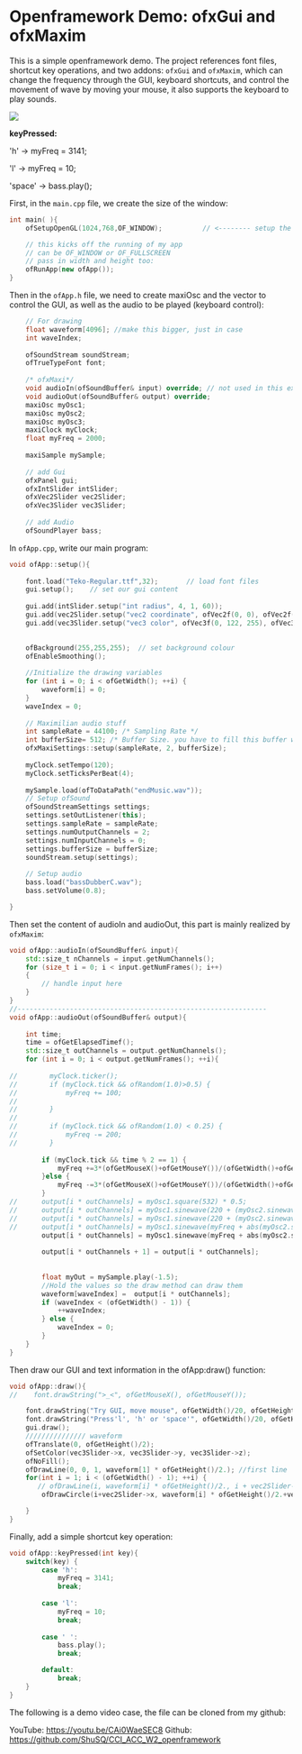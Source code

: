 
# Openframework Demo: ofxGui and ofxMaxim

This is a simple openframework demo. The project references font files, shortcut key operations, and two addons: `ofxGui` and `ofxMaxim`, which can change the frequency through the GUI, keyboard shortcuts, and control the movement of wave by moving your mouse, it also supports the keyboard to play sounds.

![](https://miro.medium.com/max/700/1*2sFuI4yEf7hKqXEYTdGlvA.gif)

**keyPressed:**

'h' -> myFreq = 3141;

'l' -> myFreq = 10;

'space' -> bass.play();



First, in the `main.cpp` file, we create the size of the window:

```c++
int main( ){
	ofSetupOpenGL(1024,768,OF_WINDOW);			// <-------- setup the GL context

	// this kicks off the running of my app
	// can be OF_WINDOW or OF_FULLSCREEN
	// pass in width and height too:
	ofRunApp(new ofApp());
}
```

Then in the `ofApp.h` file, we need to create maxiOsc and the vector to control the GUI, as well as the audio to be played (keyboard control):

```c++
    // For drawing
    float waveform[4096]; //make this bigger, just in case
    int waveIndex;
    
    ofSoundStream soundStream;
    ofTrueTypeFont font;
    
    /* ofxMaxi*/
    void audioIn(ofSoundBuffer& input) override; // not used in this example
    void audioOut(ofSoundBuffer& output) override;
    maxiOsc myOsc1;
    maxiOsc myOsc2;
    maxiOsc myOsc3;
    maxiClock myClock;
    float myFreq = 2000;
    
    maxiSample mySample;
    
    // add Gui
    ofxPanel gui;
    ofxIntSlider intSlider;
    ofxVec2Slider vec2Slider;
    ofxVec3Slider vec3Slider;
    
    // add Audio
    ofSoundPlayer bass;
```

In `ofApp.cpp`, write our main program:

```c++
void ofApp::setup(){
    
    font.load("Teko-Regular.ttf",32);		// load font files
    gui.setup();	// set our gui content
    
    gui.add(intSlider.setup("int radius", 4, 1, 60));
    gui.add(vec2Slider.setup("vec2 coordinate", ofVec2f(0, 0), ofVec2f(0, 0), ofVec2f(ofGetWidth(), ofGetHeight())));
    gui.add(vec3Slider.setup("vec3 color", ofVec3f(0, 122, 255), ofVec3f(0, 0, 0), ofVec3f(255, 255, 255)));

    
    ofBackground(255,255,255);	// set background colour
    ofEnableSmoothing();
    
    //Initialize the drawing variables
    for (int i = 0; i < ofGetWidth(); ++i) {
        waveform[i] = 0;
    }
    waveIndex = 0;
    
    // Maximilian audio stuff
    int sampleRate = 44100; /* Sampling Rate */
    int bufferSize= 512; /* Buffer Size. you have to fill this buffer with sound using the for loop in the audioOut method */
    ofxMaxiSettings::setup(sampleRate, 2, bufferSize);
    
    myClock.setTempo(120);
    myClock.setTicksPerBeat(4);
    
    mySample.load(ofToDataPath("endMusic.wav"));
    // Setup ofSound
    ofSoundStreamSettings settings;
    settings.setOutListener(this);
    settings.sampleRate = sampleRate;
    settings.numOutputChannels = 2;
    settings.numInputChannels = 0;
    settings.bufferSize = bufferSize;
    soundStream.setup(settings);
    
    // Setup audio
    bass.load("bassDubberC.wav");
    bass.setVolume(0.8);

}
```

Then set the content of audioIn and audioOut, this part is mainly realized by `ofxMaxim`:

```c++
void ofApp::audioIn(ofSoundBuffer& input){
    std::size_t nChannels = input.getNumChannels();
    for (size_t i = 0; i < input.getNumFrames(); i++)
    {
        // handle input here
    }
}
//--------------------------------------------------------------
void ofApp::audioOut(ofSoundBuffer& output){
    
    int time;
    time = ofGetElapsedTimef();
    std::size_t outChannels = output.getNumChannels();
    for (int i = 0; i < output.getNumFrames(); ++i){
        
//        myClock.ticker();
//        if (myClock.tick && ofRandom(1.0)>0.5) {
//            myFreq += 100;
//
//        }
//
//        if (myClock.tick && ofRandom(1.0) < 0.25) {
//            myFreq -= 200;
//        }
        
        if (myClock.tick && time % 2 == 1) {
            myFreq +=3*(ofGetMouseX()+ofGetMouseY())/(ofGetWidth()+ofGetHeight());
        }else {
            myFreq -=3*(ofGetMouseX()+ofGetMouseY())/(ofGetWidth()+ofGetHeight());
        }
//      output[i * outChannels] = myOsc1.square(532) * 0.5;
//      output[i * outChannels] = myOsc1.sinewave(220 + (myOsc2.sinewave(0.1)*100)) * 0.5;
//      output[i * outChannels] = myOsc1.sinewave(220 + (myOsc2.sinewave(400)*100)) * 0.5;
//      output[i * outChannels] = myOsc1.sinewave(myFreq + abs(myOsc2.sinewave(0.4) * myOsc3.coswave(myFreq))) * (ofRandom(0.01) + 0.35);
        output[i * outChannels] = myOsc1.sinewave(myFreq + abs(myOsc2.sinewave(43.066) * myOsc3.coswave(myFreq)*0.043))*0.7*(ofGetMouseX()+ofGetMouseY())/(ofGetWidth()+ofGetHeight());
        
        output[i * outChannels + 1] = output[i * outChannels];
        
        
        float myOut = mySample.play(-1.5);
        //Hold the values so the draw method can draw them
        waveform[waveIndex] =  output[i * outChannels];
        if (waveIndex < (ofGetWidth() - 1)) {
            ++waveIndex;
        } else {
            waveIndex = 0;
        }
    }
}

```

Then draw our GUI and text information in the ofApp:draw() function:

```c++
void ofApp::draw(){
//    font.drawString(">_<", ofGetMouseX(), ofGetMouseY());

    font.drawString("Try GUI, move mouse", ofGetWidth()/20, ofGetHeight()*15/16);
    font.drawString("Press'l', 'h' or 'space'", ofGetWidth()/20, ofGetHeight()*7/8);
    gui.draw();
    /////////////// waveform
    ofTranslate(0, ofGetHeight()/2);
    ofSetColor(vec3Slider->x, vec3Slider->y, vec3Slider->z);
    ofNoFill();
    ofDrawLine(0, 0, 1, waveform[1] * ofGetHeight()/2.); //first line
    for(int i = 1; i < (ofGetWidth() - 1); ++i) {
       // ofDrawLine(i, waveform[i] * ofGetHeight()/2., i + vec2Slider->x, waveform[i+1] * ofGetHeight()/2.+vec2Slider->y);
        ofDrawCircle(i+vec2Slider->x, waveform[i] * ofGetHeight()/2.+vec2Slider->y, intSlider);

    }
}
```

Finally, add a simple shortcut key operation:

```c++
void ofApp::keyPressed(int key){
    switch(key) {
        case 'h':
            myFreq = 3141;
            break;
            
        case 'l':
            myFreq = 10;
            break;
            
        case ' ':
            bass.play();
            break;

        default:
            break;
    }   
}
```

The following is a demo video case, the file can be cloned from my github:

YouTube: https://youtu.be/CAi0WaeSEC8
Github:  https://github.com/ShuSQ/CCI_ACC_W2_openframework
